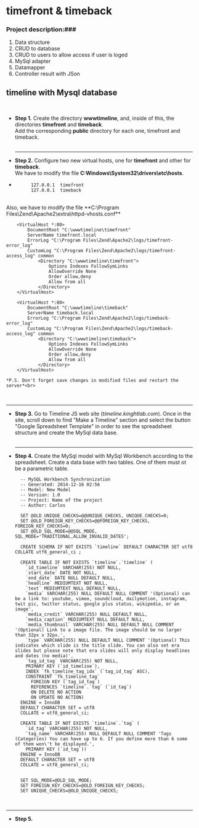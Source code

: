 timefront  &  timeback
======================

### Project description:###

1. Data structure<br>
2. CRUD to database<br>
3. CRUD to users to allow access if user is loged<br>
4. MySql adapter<br>
5. Datamapper<br>
6. Controller result with JSon<br>

timeline with Mysql database
----------------------------
<br>




-  **Step 1.**	Create the directory **wwwtimeline**, and, inside of this, the directories **timefront** and **timeback**.<br> Add the corresponding **public** directory for each one, timefront and timeback.<br>
<br><hr>

			


-  **Step 2.**	Configure two new virtual hosts, one for **timefront** and other for **timeback**.<br> We have to modify the file **C:Windows\System32\drivers\etc\hosts**.<br>
* 
			127.0.0.1  timefront
			127.0.0.1  timeback
<br>			
	Also, we have to modify the file
			**C:\Program Files\Zend\Apache2\extra\httpd-vhosts.conf**

								
		<VirtualHost *:80>
			DocumentRoot "C:\wwwtimeline\timefront"
			ServerName timefront.local
			ErrorLog "C:\Program Files\Zend\Apache2\logs/timefront-error_log"
			CustomLog "C:\Program Files\Zend\Apache2\logs/timefront-access_log" common
				<Directory "C:\wwwtimeline\timefront">
					Options Indexes FollowSymLinks
					AllowOverride None
					Order allow,deny
					Allow from all
				</Directory>
		</VirtualHost>
		
		<VirtualHost *:80>
			DocumentRoot "C:\wwwtimeline\timeback"
			ServerName timeback.local
			ErrorLog "C:\Program Files\Zend\Apache2\logs/timeback-error_log"
			CustomLog "C:\Program Files\Zend\Apache2\logs/timeback-access_log" common
				<Directory "C:\wwwtimeline\timeback">
					Options Indexes FollowSymLinks
					AllowOverride None
					Order allow,deny
					Allow from all
				</Directory>
		</VirtualHost>

	*P.S. Don't forget save changes in modified files and restart the server*<br>
<br><hr>

-  **Step 3.**	Go to Timeline JS web site (*timeline.kinghtlab.com*). Once in the site, scroll down to find "Make a Timeline" section and select the button "Google Spreadsheet Template" in order to see the spreadsheet structure and create the MySql data base.<br>
<br><hr>

- **Step 4.**	Create the MySql model with MySql Workbench according to the spreadsheet. Create a data base with two tables. One of them must ot be a parametric table.<br>

		-- MySQL Workbench Synchronization
		-- Generated: 2014-12-16 02:56
		-- Model: New Model
		-- Version: 1.0
		-- Project: Name of the project
		-- Author: Carlos
		
		SET @OLD_UNIQUE_CHECKS=@@UNIQUE_CHECKS, UNIQUE_CHECKS=0;
		SET @OLD_FOREIGN_KEY_CHECKS=@@FOREIGN_KEY_CHECKS, FOREIGN_KEY_CHECKS=0;
		SET @OLD_SQL_MODE=@@SQL_MODE, SQL_MODE='TRADITIONAL,ALLOW_INVALID_DATES';
		
		CREATE SCHEMA IF NOT EXISTS `timeline` DEFAULT CHARACTER SET utf8 COLLATE utf8_general_ci ;
		
		CREATE TABLE IF NOT EXISTS `timeline`.`timeline` (
		  `id_timeline` VARCHAR(255) NOT NULL,
		  `start_date` DATE NOT NULL,
		  `end_date` DATE NULL DEFAULT NULL,
		  `headline` MEDIUMTEXT NOT NULL,
		  `text` MEDIUMTEXT NULL DEFAULT NULL,
		  `media` VARCHAR(255) NULL DEFAULT NULL COMMENT '(Optional) can be a link to: youtube, vimeo, soundcloud, dailymotion, instagram, twit pic, twitter status, google plus status, wikipedia, or an image',
		  `media_credit` VARCHAR(255) NULL DEFAULT NULL,
		  `media_caption` MEDIUMTEXT NULL DEFAULT NULL,
		  `media_thumbnail` VARCHAR(255) NULL DEFAULT NULL COMMENT '(Optional) Link to a image file. The image should be no larger than 32px x 32px.',
		  `type` VARCHAR(255) NULL DEFAULT NULL COMMENT '(Optional) This indicates which slide is the title slide. You can also set era slides but please note that era slides will only display headlines and dates (no media)',
		  `tag_id_tag` VARCHAR(255) NOT NULL,
		  PRIMARY KEY (`id_timeline`),
		  INDEX `fk_timeline_tag_idx` (`tag_id_tag` ASC),
		  CONSTRAINT `fk_timeline_tag`
		    FOREIGN KEY (`tag_id_tag`)
		    REFERENCES `timeline`.`tag` (`id_tag`)
		    ON DELETE NO ACTION
		    ON UPDATE NO ACTION)
		ENGINE = InnoDB
		DEFAULT CHARACTER SET = utf8
		COLLATE = utf8_general_ci;
		
		CREATE TABLE IF NOT EXISTS `timeline`.`tag` (
		  `id_tag` VARCHAR(255) NOT NULL,
		  `tag_name` VARCHAR(255) NULL DEFAULT NULL COMMENT 'Tags (Categories) You can have up to 6. If you define more than 6 some of them won\'t be displayed.',
		  PRIMARY KEY (`id_tag`))
		ENGINE = InnoDB
		DEFAULT CHARACTER SET = utf8
		COLLATE = utf8_general_ci;
		
		
		SET SQL_MODE=@OLD_SQL_MODE;
		SET FOREIGN_KEY_CHECKS=@OLD_FOREIGN_KEY_CHECKS;
		SET UNIQUE_CHECKS=@OLD_UNIQUE_CHECKS;
		



<br><hr>

- **Step 5.** 
		
		
		

			
			